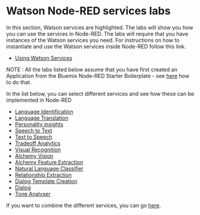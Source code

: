 # Watson Node-RED services labs

In this section, Watson services are highlighted. The labs will show you how you can use the services in Node-RED.
The labs will require that you have instances of the Watson services you need. For instructions on how to instantiate
and use the Watson services inside Node-RED follow this link.

- [Using Watson Services](using_watson_services/README.md)

NOTE : All the labs listed below assume that you have first created an Application from the Bluemix Node-RED Starter Boilerplate - see [here](../introduction_to_node_red/README.md) how to do that.

In the list below, you can select different services and see how these can be implemented in Node-RED

- [Language Identification](language_identification/README.md)
- [Language Translation](language_translation/README.md)
- [Personality insights](personality_insights/README.md)
- [Speech to Text](speech_to_text/README.md)
- [Text to Speech](text_to_speech/README.md)
- [Tradeoff Analytics](tradeoff_analytics/README.md)
- [Visual Recognition](visual_recognition/README.md)
- [Alchemy Vision](alchemy_api_image_analysis/README.md)
- [Alchemy Feature Extraction](alchemy_api_feature_extraction/README.md)
- [Natural Language Classifier](natural_language_classifier/README.md) 
- [Relationship Extraction](relationship_extraction/README.md)
- [Dialog Template Creation](dialog_template_creation/README.md)
- [Dialog](dialog/README.md)
- [Tone Analyser](tone_analyser/README.md)

If you want to combine the different services, you can go [here](../advanced_examples/README.md).



